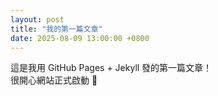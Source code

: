 ```yaml
---
layout: post
title: "我的第一篇文章"
date: 2025-08-09 13:00:00 +0800
---
```


這是我用 GitHub Pages + Jekyll 發的第一篇文章！  
很開心網站正式啟動 🎉
